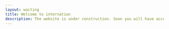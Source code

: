 ```yaml
---
layout: waiting
title: Welcome to internation
description: The website is under construction. Soon you will have access to the Memorandum of Understanding we will present to the United Nations in Geneva, in January 2020. For the moment, have a look to the videos taken at the Serpentine Galleries (London, UK) this September <a href=https://iri-ressources.org/collections/collection-47.html>at this link</a><br/><br/>We are a group of academics, artists and citizens involved seriously into the understanding and trying to give an analysis of the Anthropocene's sickness.<br/><br/>Would like to join the debate ? Write to contact@iri.centrepompidou.fr
---
```

